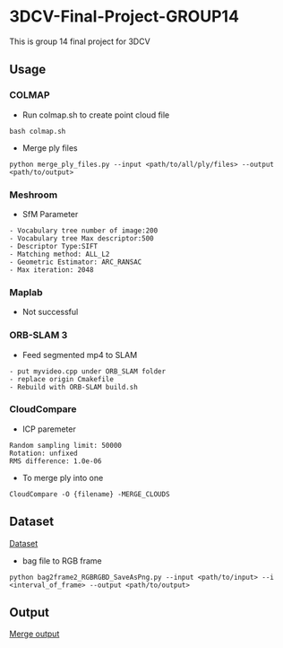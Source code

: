 # 3DCV-Final-Project-GROUP14
This is group 14 final project for 3DCV


## Usage
### COLMAP
* Run colmap.sh to create point cloud file
```
bash colmap.sh
```
* Merge ply files
```
python merge_ply_files.py --input <path/to/all/ply/files> --output <path/to/output>
```

### Meshroom
* SfM Parameter
```
- Vocabulary tree number of image:200
- Vocabulary tree Max descriptor:500
- Descriptor Type:SIFT
- Matching method: ALL_L2
- Geometric Estimator: ARC_RANSAC
- Max iteration: 2048
```
### Maplab
* Not successful
### ORB-SLAM 3 
* Feed segmented mp4 to SLAM
```
- put myvideo.cpp under ORB_SLAM folder
- replace origin Cmakefile
- Rebuild with ORB-SLAM build.sh
```
### CloudCompare
* ICP paremeter
```
Random sampling limit: 50000
Rotation: unfixed
RMS difference: 1.0e-06
```
* To merge ply into one
```
CloudCompare -O {filename} -MERGE_CLOUDS
```
## Dataset
[Dataset](https://cloud.lalalachuck.com:9999/index.php/s/YFXkLiWS8dHd5Nr?fbclid=IwAR3p7WdAIoRPrgfy2oAAJp97stQjc6yHydjc4CVGl94wJNCCZPqFmGf9FUQ)

* bag file to RGB frame
```
python bag2frame2_RGBRGBD_SaveAsPng.py --input <path/to/input> --i <interval_of_frame> --output <path/to/output>
```

## Output
[Merge output](https://cloud.lalalachuck.com:9999/index.php/s/6oPag7Fmtr62L3e?path=%2F)
